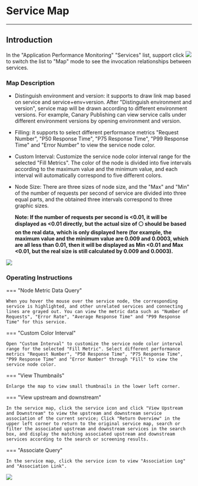 # Service Map
---

## Introduction

In the "Application Performance Monitoring" "Services" list, support click ![](img/1.apm_9.png) to switch the list to "Map" mode to see the invocation relationships between services.

### Map Description

- Distinguish environment and version: it supports to draw link map based on service and service+env+version. After "Distinguish environment and version", service map will be drawn according to different environment versions. For example, Canary Publishing can view service calls under different environment versions by opening environment and version.

- Filling: it supports to select different performance metrics "Request Number", "P50 Response Time", "P75 Response Time", "P99 Response Time" and "Error Number" to view the service node color.

- Custom Interval: Customize the service node color interval range for the selected "Fill Metrics". The color of the node is divided into five intervals according to the maximum value and the minimum value, and each interval will automatically correspond to five different colors.

- Node Size: There are three sizes of node size, and the "Max" and "Min" of the number of requests per second of service are divided into three equal parts, and the obtained three intervals correspond to three graphic sizes.

  **Note: If the number of requests per second is <0.01, it will be displayed as <0.01 directly, but the actual size of ⚪ should be based on the real data, which is only displayed here (for example, the maximum value and the minimum value are 0.009 and 0.0003, which are all less than 0.01, then it will be displayed as Min <0.01 and Max <0.01, but the real size is still calculated by 0.009 and 0.0003).**

![](img/1.apm_8.png)



### Operating Instructions

=== "Node Metric Data Query"

    When you hover the mouse over the service node, the corresponding service is highlighted, and other unrelated services and connecting lines are grayed out. You can view the metric data such as "Number of Requests", "Error Rate", "Average Response Time" and "P99 Response Time" for this service.

=== "Custom Color Interval"

    Open "Custom Interval" to customize the service node color interval range for the selected "Fill Metric". Select different performance metrics "Request Number", "P50 Response Time", "P75 Response Time", "P99 Response Time" and "Error Number" through "Fill" to view the service node color.

=== "View Thumbnails"

    Enlarge the map to view small thumbnails in the lower left corner.

=== "View upstream and downstream"

    In the service map, click the service icon and click "View Upstream and Downstream" to view the upstream and downstream service association of the current service; Click "Return Overview" in the upper left corner to return to the original service map, search or filter the associated upstream and downstream services in the search box, and display the matching associated upstream and downstream services according to the search or screening results.

=== "Associate Query"

    In the service map, click the service icon to view "Association Log" and "Association Link".

![](img/1.apm_10.gif)

